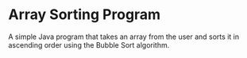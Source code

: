 # Array Sorting Program

A simple Java program that takes an array from the user and sorts it in ascending order using the Bubble Sort algorithm.
